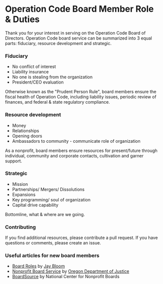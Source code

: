# Operation Code Board Member Role & Duties

Thank you for your interest in serving on the Operation Code Board of Directors. Operation Code board service can be summarized into 3 equal parts: fiduciary, resource development and strategic.

### Fiduciary
- No conflict of interest
- Liability insurance
- No one is stealing from the organization
- President/CEO evaluation

Otherwise known as the "Prudent Person Rule", board members ensure the fiscal health of Operation Code, including liability issues, periodic review of finances, and federal & state regulatory compliance.

### Resource development
- Money
- Relationships
- Opening doors
- Ambassadors to community - communicate role of organization

As a nonprofit, board members ensure resources for present/future through individual, community and corporate contacts, cultivation and garner support.

### Strategic
- Mission
- Partnerships/ Mergers/ Dissolutions
- Expansions
- Key programming/ soul of organization
- Capital drive capability

Bottomline, what & where are we going.

### Contributing
If you find additional resources, please contribute a pull request. If you have questions or comments, please create an issue.

### Useful articles for new board members
- [Board Roles](https://bloomanew.com/tools/) by [Jay Bloom](https://www.linkedin.com/in/jay-c-bloom-2779a93)
- [Nonprofit Board Service](http://www.doj.state.or.us/charigroup/pdf/nonprofit.pdf) by [Oregon Department of Justice](http://www.doj.state.or.us/charigroup/tipsbrd.shtml)
- [BoardSource](https://www.boardsource.org/eweb/) by National Center for Nonprofit Boards

